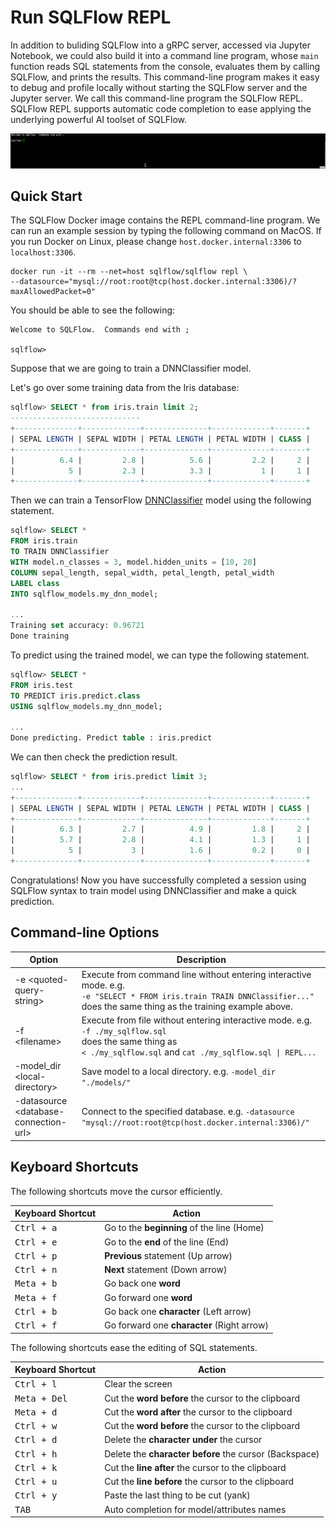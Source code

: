 # Run SQLFlow REPL

In addition to buliding SQLFlow into a gRPC server, accessed via Jupyter Notebook, we could also build it into a command line program, whose `main` function reads SQL statements from the console, evaluates them by calling SQLFlow, and prints the results.  This command-line program makes it easy to debug and profile locally without starting the SQLFlow server and the Jupyter server.  We call this command-line program the SQLFlow REPL. SQLFlow REPL supports automatic code completion to ease applying the underlying powerful AI toolset of SQLFlow.

![](figures/repl.gif)

## Quick Start

The SQLFlow Docker image contains the REPL command-line program.  We can run an example session by typing the following command on MacOS.  If you run Docker on Linux, please change `host.docker.internal:3306` to `localhost:3306`.

```
docker run -it --rm --net=host sqlflow/sqlflow repl \
--datasource="mysql://root:root@tcp(host.docker.internal:3306)/?maxAllowedPacket=0"
```

You should be able to see the following:

```
Welcome to SQLFlow.  Commands end with ;

sqlflow>
```

Suppose that we are going to train a DNNClassifier model.

Let's go over some training data from the Iris database:

```sql
sqlflow> SELECT * from iris.train limit 2;
-----------------------------
+--------------+-------------+--------------+-------------+-------+
| SEPAL LENGTH | SEPAL WIDTH | PETAL LENGTH | PETAL WIDTH | CLASS |
+--------------+-------------+--------------+-------------+-------+
|          6.4 |         2.8 |          5.6 |         2.2 |     2 |
|            5 |         2.3 |          3.3 |           1 |     1 |
+--------------+-------------+--------------+-------------+-------+
```

Then we can train a TensorFlow [DNNClassifier](https://www.tensorflow.org/api_docs/python/tf/estimator/DNNClassifier) model using the following statement.

```sql
sqlflow> SELECT *
FROM iris.train
TO TRAIN DNNClassifier
WITH model.n_classes = 3, model.hidden_units = [10, 20]
COLUMN sepal_length, sepal_width, petal_length, petal_width
LABEL class
INTO sqlflow_models.my_dnn_model;

...
Training set accuracy: 0.96721
Done training
```

To predict using the trained model, we can type the following statement.

```sql
sqlflow> SELECT *
FROM iris.test
TO PREDICT iris.predict.class
USING sqlflow_models.my_dnn_model;

...
Done predicting. Predict table : iris.predict
```

We can then check the prediction result.

```sql
sqlflow> SELECT * from iris.predict limit 3;
...
+--------------+-------------+--------------+-------------+-------+
| SEPAL LENGTH | SEPAL WIDTH | PETAL LENGTH | PETAL WIDTH | CLASS |
+--------------+-------------+--------------+-------------+-------+
|          6.3 |         2.7 |          4.9 |         1.8 |     2 |
|          5.7 |         2.8 |          4.1 |         1.3 |     1 |
|            5 |           3 |          1.6 |         0.2 |     0 |
+--------------+-------------+--------------+-------------+-------+
```

Congratulations! Now you have successfully completed a session using SQLFlow syntax to train model using DNNClassifier and make a quick prediction.

## Command-line Options

|             Option                      | Description |
|-----------------------------------------|-------------|
| -e \<quoted-query-string\>              | Execute from command line without entering interactive mode. e.g. <br>`-e "SELECT * FROM iris.train TRAIN DNNClassifier..." `<br>does the same thing as the training example above.|
| -f \<filename\>                         | Execute from file without entering interactive mode. e.g. <br>`-f ./my_sqlflow.sql`<br>does the same thing as<br>`< ./my_sqlflow.sql` and `cat ./my_sqlflow.sql \| REPL...` |
| -model_dir \<local-directory\>          | Save model to a local directory. e.g. `-model_dir "./models/"` |
| -datasource \<database-connection-url\> | Connect to the specified database. e.g. `-datasource "mysql://root:root@tcp(host.docker.internal:3306)/" ` |

## Keyboard Shortcuts

The following shortcuts move the cursor efficiently.

| Keyboard Shortcut   |                   Action                   |
|---------------------|--------------------------------------------|
|<kbd>Ctrl + a</kbd>  | Go to the **beginning** of the line (Home) |
|<kbd>Ctrl + e</kbd>  | Go to the **end** of the line (End)        |
|<kbd>Ctrl + p</kbd>  | **Previous** statement (Up arrow)          |
|<kbd>Ctrl + n</kbd>  | **Next** statement (Down arrow)            |
|<kbd>Meta + b</kbd>  | Go back one **word**                       |
|<kbd>Meta + f</kbd>  | Go forward one **word**                    |
|<kbd>Ctrl + b</kbd>  | Go back one **character** (Left arrow)     |
|<kbd>Ctrl + f</kbd>  | Go forward one **character** (Right arrow) |

The following shortcuts ease the editing of SQL statements.

| Keyboard Shortcut   |                        Action                          |
|---------------------|--------------------------------------------------------|
|<kbd>Ctrl + l</kbd>  | Clear the screen                                       |
|<kbd>Meta + Del</kbd>| Cut the **word before** the cursor to the clipboard    |
|<kbd>Meta + d</kbd>  | Cut the **word after** the cursor to the clipboard     |
|<kbd>Ctrl + w</kbd>  | Cut the **word before** the cursor to the clipboard    |
|<kbd>Ctrl + d</kbd>  | Delete the **character under** the cursor              |
|<kbd>Ctrl + h</kbd>  | Delete the **character before** the cursor (Backspace) |
|<kbd>Ctrl + k</kbd>  | Cut the **line after** the cursor to the clipboard     |
|<kbd>Ctrl + u</kbd>  | Cut the **line before** the cursor to the clipboard    |
|<kbd>Ctrl + y</kbd>  | Paste the last thing to be cut (yank)                  |
|<kbd>  TAB   </kbd>  | Auto completion for model/attributes names             |
